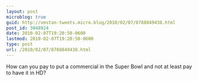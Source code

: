 ```yaml
---
layout: post
microblog: true
guid: http://vmstan-tweets.micro.blog/2010/02/07/8788849438.html
post_id: 3048924
date: 2010-02-07T19:20:50-0600
lastmod: 2010-02-07T19:20:50-0600
type: post
url: /2010/02/07/8788849438.html
---
```

How can you pay to put a commercial in the Super Bowl and not at least pay to have it in HD?
